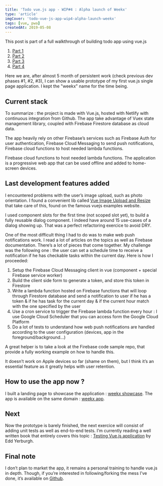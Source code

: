 ```yaml
---
title: 'Todo vue.js app - WIP#4 : Alpha launch of Weekx'
type: 'article'
imgCover: 'todo-vue-js-app-wip4-alpha-launch-weekx'
tags: [vue, pwa]
createdAt: 2019-05-08
---
```


This post is part of a full walkthrough of building todo app using vue.js
<!--more-->

1. [Part 1](/posts/todo-vue-js-app-wip1-new-project-startup)
1. [Part 2](/posts/todo-vue-js-app-wip2-vuex-modules-firebase)
1. [Part 3](/posts/todo-vue-js-app-wip3-turning-spa-pwa)
1. [Part 4](/posts/todo-vue-js-app-wip4-alpha-launch-weekx)

Here we are, after almost 5 month of persistent work (check previous dev phases #1, #2, #3), I can show a usable prototype of my first vue.js single page application. I kept the "weekx" name for the time being.

## Current stack

To summarize : the project is made with Vue.js, hosted with Netlify with continuous integration from Github. The app take advantage of Vuex state management library, coupled with Firebase Firestore database as cloud data.

The app heavily rely on other Firebase’s services such as Firebase Auth for user authentication, Firebase Cloud Messaging to send push notifications, Firebase cloud functions to host needed lambda functions.

Firebase cloud functions to host needed lambda functions. The application is a progressive web app that can be used offline and added to home-screen devices.

## Last development features added

I encountered problems with the user’s image upload, such as photo orientation. I found a convenient lib called [Vue Image Upload and Resize](https://vuejsexamples.com/a-simple-vue-component-for-client-side-image-upload-with-resizing/) that take care of this, found on the famous vuejs examples website.

I used component slots for the first time (not scoped slot yet), to build a fully reusable dialog component. I indeed have around 15 use-cases of a dialog showing up. That was a perfect refactoring exercice to avoid DRY.

One of the most difficult thing I had to do was to make web push notifications work. I read a lot of articles on the topics as well as Firebase documentation. There’s a lot of pieces that come together. My challenge was the following one : the user can set a schedule time to receive a notification if he has checkable tasks within the current day. Here is how I proceeded:

1. Setup the Firebase Cloud Messaging client in vue (component + special Firebase service worker)
2. Build the client side form to generate a token, and store this token in Firestore
3. Write a lambda function hosted on Firebase functions that will loop through Firestore database and send a notification to user if he has a token & if he has task for the current day & if the current hour match with the one specified by the user
4. Use a cron service to trigger the Firebase lambda function every hour : I use Google Cloud Scheduler that you can access form the Google Cloud Platform
5. Do a lot of tests to understand how web push notifications are handled according to the user configuration (devices, app in the foreground/background…)

A great helper is to take a look at the Firebase code sample repo, that provide a fully working example on how to handle this.

It doesn’t work on Apple devices so far (shame on them), but I think it’s an essential feature as it greatly helps with user retention.

## How to use the app now ?

I built a landing page to showcase the application : [weekx showcase](https://weekx-landing-page.netlify.app). The app is available on the same domain : [weekx app](https://weekx-app.netlify.app/).

## Next

Now the prototype is barely finished, the next exercice will consist of adding unit tests as well as end-to-end tests. I’m currently reading a well written book that entirely covers this topic : [Testing Vue.js application](https://books.google.fr/books/about/Testing_Vue_js_Applications.html?id=7-FAtAEACAAJ&source=kp_cover&redir_esc=y) by Edd Yerburgh.

## Final note

I don’t plan to market the app, it remains a personal training to handle vue.js in depth. Though, if you’re interested in following/forking the mess I’ve done, it’s available on [Github](https://github.com/lansolo99/weekx).